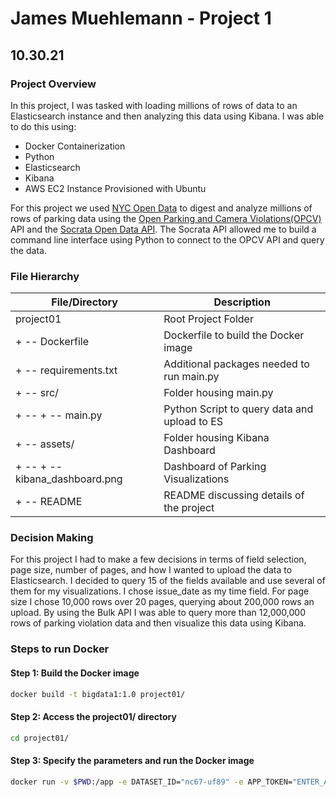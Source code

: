 # James Muehlemann - Project 1 
## 10.30.21
### Project Overview
In this project, I was tasked with loading millions of rows of data to an Elasticsearch instance and then analyzing this data using Kibana. I was able to do this using:
- Docker Containerization
- Python 
- Elasticsearch
- Kibana
- AWS EC2 Instance Provisioned with Ubuntu

For this project we used [NYC Open Data][NYCOD] to digest and analyze millions of rows of parking data using the [Open Parking and Camera Violations(OPCV)][OPCV] API and the [Socrata Open Data API][SOC]. The Socrata API allowed me to build a command line interface using Python to connect to the OPCV API and query the data. 

### File Hierarchy
| File/Directory | Description |
| ------ | ------ |
| project01  | Root Project Folder |
|+ -- Dockerfile | Dockerfile to build the Docker image |
| + -- requirements.txt | Additional packages needed to run main.py |
| + --  src/ | Folder housing main.py |
| + --  + -- main.py | Python Script to query data and upload to ES |
| + -- assets/ | Folder housing Kibana Dashboard |
| + -- + -- kibana_dashboard.png | Dashboard of Parking Visualizations|
|+ -- README | README discussing details of the project | 

### Decision Making
For this project I had to make a few decisions in terms of field selection, page size, number of pages, and how I wanted to upload the data to Elasticsearch. I decided to query 15 of the fields available and use several of them for my visualizations. I chose issue_date as my time field. For page size I chose 10,000 rows over 20 pages, querying about 200,000 rows an upload. By using the Bulk API I was able to query more than 12,000,000 rows of parking violation data and then visualize this data using Kibana. 

### Steps to run Docker
#### Step 1: Build the Docker image
```sh
docker build -t bigdata1:1.0 project01/
```
#### Step 2: Access the project01/ directory
```sh
cd project01/
```
#### Step 3: Specify the parameters and run the Docker image 
```sh
docker run -v $PWD:/app -e DATASET_ID="nc67-uf89" -e APP_TOKEN="ENTER_APP_TOKEN" -e ES_HOST="https://search-sta9760james-t4ooyfa3fw3cqyathuuggj4gdi.us-east-1.es.amazonaws.com" -e INDEX_NAME="parking_violations" -e ES_USERNAME="ENTER_USERNAME" -e ES_PASSWORD="ENTER_PASSWORD" bigdata1:1.0 --page_size=3 --num_pages=2
```


[NYCOD]: <https://opendata.cityofnewyork.us/>
[SOC]: <https://dev.socrata.com/>
[OPCV]: <https://dev.socrata.com/foundry/data.cityofnewyork.us/nc67-uf89>